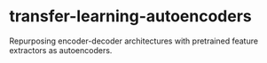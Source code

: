 # transfer-learning-autoencoders
Repurposing encoder-decoder architectures with pretrained feature extractors as autoencoders.
